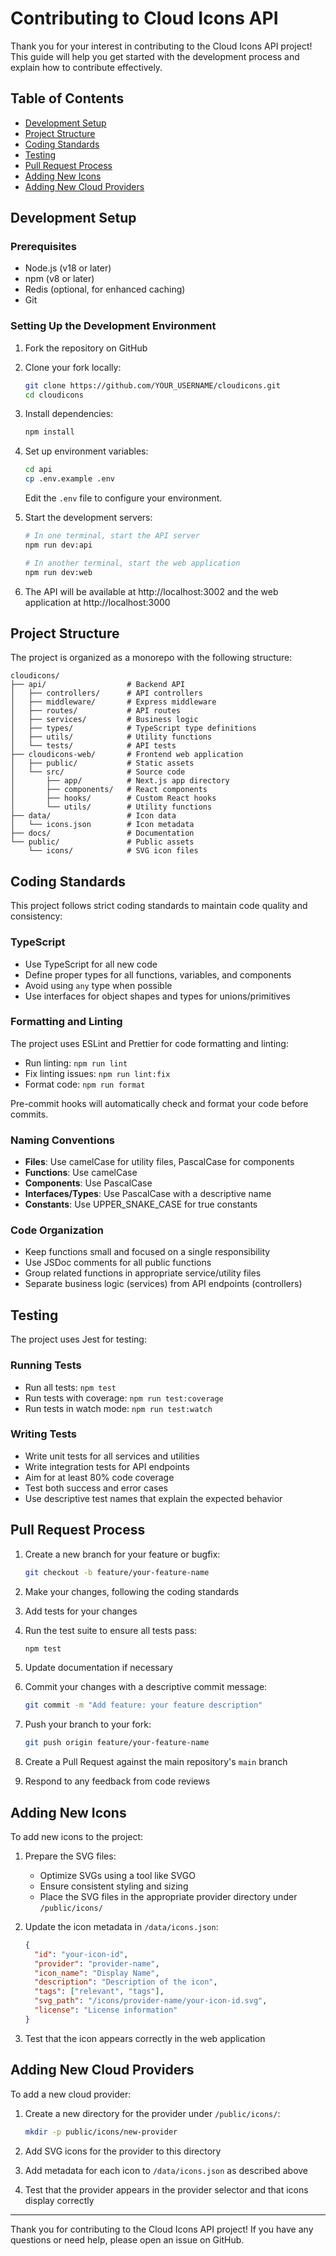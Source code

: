 # Contributing to Cloud Icons API

Thank you for your interest in contributing to the Cloud Icons API project! This guide will help you get started with the development process and explain how to contribute effectively.

## Table of Contents

- [Development Setup](#development-setup)
- [Project Structure](#project-structure)
- [Coding Standards](#coding-standards)
- [Testing](#testing)
- [Pull Request Process](#pull-request-process)
- [Adding New Icons](#adding-new-icons)
- [Adding New Cloud Providers](#adding-new-cloud-providers)

## Development Setup

### Prerequisites

- Node.js (v18 or later)
- npm (v8 or later)
- Redis (optional, for enhanced caching)
- Git

### Setting Up the Development Environment

1. Fork the repository on GitHub
2. Clone your fork locally:
   ```bash
   git clone https://github.com/YOUR_USERNAME/cloudicons.git
   cd cloudicons
   ```

3. Install dependencies:
   ```bash
   npm install
   ```

4. Set up environment variables:
   ```bash
   cd api
   cp .env.example .env
   ```
   Edit the `.env` file to configure your environment.

5. Start the development servers:
   ```bash
   # In one terminal, start the API server
   npm run dev:api
   
   # In another terminal, start the web application
   npm run dev:web
   ```

6. The API will be available at http://localhost:3002 and the web application at http://localhost:3000

## Project Structure

The project is organized as a monorepo with the following structure:

```
cloudicons/
├── api/                  # Backend API
│   ├── controllers/      # API controllers
│   ├── middleware/       # Express middleware
│   ├── routes/           # API routes
│   ├── services/         # Business logic
│   ├── types/            # TypeScript type definitions
│   ├── utils/            # Utility functions
│   └── tests/            # API tests
├── cloudicons-web/       # Frontend web application
│   ├── public/           # Static assets
│   └── src/              # Source code
│       ├── app/          # Next.js app directory
│       ├── components/   # React components
│       ├── hooks/        # Custom React hooks
│       └── utils/        # Utility functions
├── data/                 # Icon data
│   └── icons.json        # Icon metadata
├── docs/                 # Documentation
└── public/               # Public assets
    └── icons/            # SVG icon files
```

## Coding Standards

This project follows strict coding standards to maintain code quality and consistency:

### TypeScript

- Use TypeScript for all new code
- Define proper types for all functions, variables, and components
- Avoid using `any` type when possible
- Use interfaces for object shapes and types for unions/primitives

### Formatting and Linting

The project uses ESLint and Prettier for code formatting and linting:

- Run linting: `npm run lint`
- Fix linting issues: `npm run lint:fix`
- Format code: `npm run format`

Pre-commit hooks will automatically check and format your code before commits.

### Naming Conventions

- **Files**: Use camelCase for utility files, PascalCase for components
- **Functions**: Use camelCase
- **Components**: Use PascalCase
- **Interfaces/Types**: Use PascalCase with a descriptive name
- **Constants**: Use UPPER_SNAKE_CASE for true constants

### Code Organization

- Keep functions small and focused on a single responsibility
- Use JSDoc comments for all public functions
- Group related functions in appropriate service/utility files
- Separate business logic (services) from API endpoints (controllers)

## Testing

The project uses Jest for testing:

### Running Tests

- Run all tests: `npm test`
- Run tests with coverage: `npm run test:coverage`
- Run tests in watch mode: `npm run test:watch`

### Writing Tests

- Write unit tests for all services and utilities
- Write integration tests for API endpoints
- Aim for at least 80% code coverage
- Test both success and error cases
- Use descriptive test names that explain the expected behavior

## Pull Request Process

1. Create a new branch for your feature or bugfix:
   ```bash
   git checkout -b feature/your-feature-name
   ```

2. Make your changes, following the coding standards

3. Add tests for your changes

4. Run the test suite to ensure all tests pass:
   ```bash
   npm test
   ```

5. Update documentation if necessary

6. Commit your changes with a descriptive commit message:
   ```bash
   git commit -m "Add feature: your feature description"
   ```

7. Push your branch to your fork:
   ```bash
   git push origin feature/your-feature-name
   ```

8. Create a Pull Request against the main repository's `main` branch

9. Respond to any feedback from code reviews

## Adding New Icons

To add new icons to the project:

1. Prepare the SVG files:
   - Optimize SVGs using a tool like SVGO
   - Ensure consistent styling and sizing
   - Place the SVG files in the appropriate provider directory under `/public/icons/`

2. Update the icon metadata in `/data/icons.json`:
   ```json
   {
     "id": "your-icon-id",
     "provider": "provider-name",
     "icon_name": "Display Name",
     "description": "Description of the icon",
     "tags": ["relevant", "tags"],
     "svg_path": "/icons/provider-name/your-icon-id.svg",
     "license": "License information"
   }
   ```

3. Test that the icon appears correctly in the web application

## Adding New Cloud Providers

To add a new cloud provider:

1. Create a new directory for the provider under `/public/icons/`:
   ```bash
   mkdir -p public/icons/new-provider
   ```

2. Add SVG icons for the provider to this directory

3. Add metadata for each icon to `/data/icons.json` as described above

4. Test that the provider appears in the provider selector and that icons display correctly

---

Thank you for contributing to the Cloud Icons API project! If you have any questions or need help, please open an issue on GitHub.